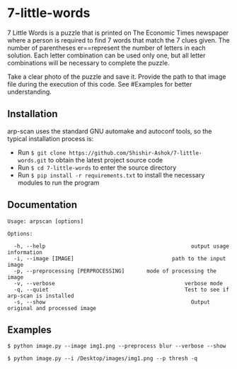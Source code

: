 # 7-little-words

7 Little Words is a puzzle that is printed on The Economic Times newspaper where a person is required to find
7 words that match the 7 clues given. The number of parentheses er==represent the number of letters in each
solution. Each letter combination can be used only one, but all letter combinations will be necessary to 
complete the puzzle.

Take a clear photo of the puzzle and save it. 
Provide the path to that image file during the execution of this code. See #Examples for better understanding.

Installation
------------

arp-scan uses the standard GNU automake and autoconf tools, so the typical installation process is:

- Run ```$ git clone https://github.com/Shishir-Ashok/7-little-words.git``` to obtain the latest project source code
- Run ```$ cd 7-little-words``` to enter the source directory
- Run ```$ pip install -r requirements.txt``` to install the necessary modules to run the program


Documentation
---------------
```
Usage: arpscan [options]

Options:

  -h, --help 								              output usage information
  -i, --image [IMAGE] 						        path to the input image
  -p, --preprocessing [PERPROCESSING] 		mode of processing the image
  -v, --verbose 							            verbose mode
  -q, --quiet 								            Test to see if arp-scan is installed
  -s, --show 								              Output original and processed image

```

Examples
--------

```
$ python image.py --image img1.png --preprocess blur --verbose --show
```

```
$ python image.py --i /Desktop/images/img1.png --p thresh -q 
```
